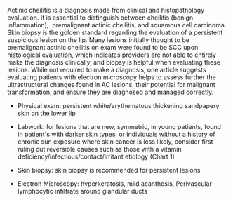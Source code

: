 Actinic cheilitis is a diagnosis made from clinical and histopathology evaluation. It is essential to distinguish between cheilitis (benign inflammation),  premalignant actinic cheilitis, and squamous cell carcinoma. Skin biopsy is the golden standard regarding the evaluation of a persistent suspicious lesion on the lip. Many lesions initially thought to be premalignant actinic cheilitis on exam were found to be SCC upon histological evaluation, which indicates providers are not able to entirely make the diagnosis clinically, and biopsy is helpful when evaluating these lesions. While not required to make a diagnosis, one article suggests evaluating patients with electron microscopy helps to assess further the ultrastructural changes found in AC lesions, their potential for malignant transformation, and ensure they are diagnosed and managed correctly.

- Physical exam: persistent white/erythematous thickening sandpapery skin on the lower lip

- Labwork: for lesions that are new, symmetric, in young patients, found in patient's with darker skin types, or individuals without a history of chronic sun exposure where skin cancer is less likely, consider first ruling out reversible causes such as those with a vitamin deficiency/infectious/contact/irritant etiology (Chart 1)

- Skin biopsy: skin biopsy is recommended for persistent lesions

- Electron Microscopy: hyperkeratosis, mild acanthosis, Perivascular lymphocytic infiltrate around glandular ducts